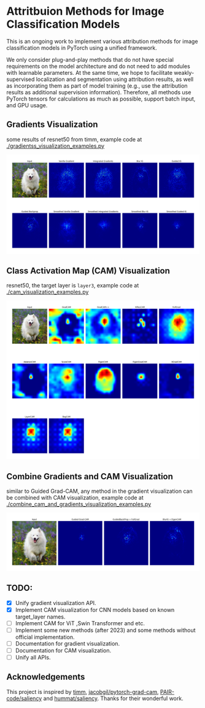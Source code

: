 # Attritbuion Methods for Image Classification Models
This is an ongoing work to implement various attribution methods for image classification models in PyTorch using a unified framework. 

We only consider plug-and-play methods that do not have special requirements on the model architecture and do not need to add modules with learnable parameters. At the same time, we hope to facilitate weakly-supervised localization and segmentation using attribution results, as well as incorporating them as part of model training (e.g., use the attribution results as additional supervision information). Therefore, all methods use PyTorch tensors for calculations as much as possible, support batch input, and GPU usage.

## Gradients Visualization
some results of resnet50 from timm, example code at [./gradientss_visualization_examples.py](./gradients_visualization_examples.py)

<img src="./examples/gradients_visualization.png">

## Class Activation Map (CAM) Visualization
resnet50, the target layer is `layer3`, example code at [./cam_visualization_examples.py](./cam_visualization_examples.py)

<img src="./examples/cam_visualization.png">

## Combine Gradients and CAM Visualization
similar to Guided Grad-CAM, any method in the gradient visualization can be combined with CAM visualization, example code at [./combine_cam_and_gradients_visualization_examples.py](./combine_cam_and_gradients_visualization_examples.py)

<img src="./examples/combine_cam_and_gradients_visualization.png">

## TODO:
- [x] Unify gradient visualization API.
- [x] Implement CAM visualization for CNN models based on known target_layer names.
- [ ] Implement CAM for ViT ,Swin Transformer and etc.
- [ ] Implement some new methods (after 2023) and some methods without official implementation.
- [ ] Documentation for gradient visualization.
- [ ] Documentation for CAM visualization.
- [ ] Unify all APIs.

## Acknowledgements
This project is inspired by [timm](https://github.com/huggingface/pytorch-image-models), [jacobgil/pytorch-grad-cam](https://github.com/jacobgil/pytorch-grad-cam), [PAIR-code/saliency](https://github.com/PAIR-code/saliency) and [hummat/saliency](https://github.com/hummat/saliency). Thanks for their wonderful work.

